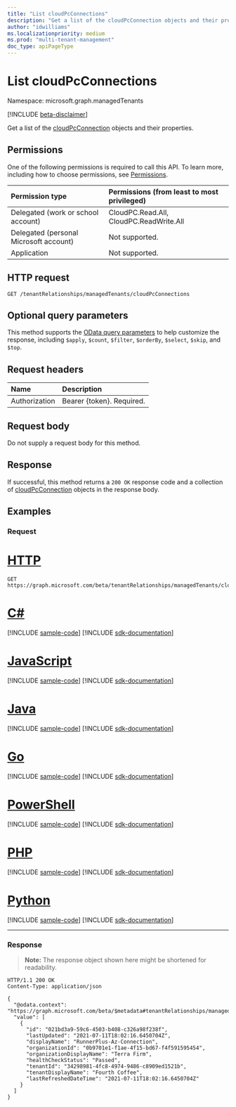 ```yaml
---
title: "List cloudPcConnections"
description: "Get a list of the cloudPcConnection objects and their properties."
author: "idwilliams"
ms.localizationpriority: medium
ms.prod: "multi-tenant-management"
doc_type: apiPageType
---
```


# List cloudPcConnections
Namespace: microsoft.graph.managedTenants

[!INCLUDE [beta-disclaimer](../../includes/beta-disclaimer.md)]

Get a list of the [cloudPcConnection](../resources/managedtenants-cloudpcconnection.md) objects and their properties.

## Permissions
One of the following permissions is required to call this API. To learn more, including how to choose permissions, see [Permissions](/graph/permissions-reference).

|Permission type|Permissions (from least to most privileged)|
|:---|:---|
|Delegated (work or school account)|CloudPC.Read.All, CloudPC.ReadWrite.All|
|Delegated (personal Microsoft account)|Not supported.|
|Application|Not supported.|

## HTTP request

<!-- {
  "blockType": "ignored"
}
-->
``` http
GET /tenantRelationships/managedTenants/cloudPcConnections
```

## Optional query parameters
This method supports the [OData query parameters](/graph/query-parameters) to help customize the response, including `$apply`, `$count`, `$filter`, `$orderBy`, `$select`, `$skip`, and `$top`.

## Request headers
|Name|Description|
|:---|:---|
|Authorization|Bearer {token}. Required.|

## Request body
Do not supply a request body for this method.

## Response

If successful, this method returns a `200 OK` response code and a collection of [cloudPcConnection](../resources/managedtenants-cloudpcconnection.md) objects in the response body.

## Examples

### Request

# [HTTP](#tab/http)
<!-- {
  "blockType": "request",
  "name": "list_cloudpcconnection"
}
-->
``` http
GET https://graph.microsoft.com/beta/tenantRelationships/managedTenants/cloudPcConnections
```

# [C#](#tab/csharp)
[!INCLUDE [sample-code](../includes/snippets/csharp/list-cloudpcconnection-csharp-snippets.md)]
[!INCLUDE [sdk-documentation](../includes/snippets/snippets-sdk-documentation-link.md)]

# [JavaScript](#tab/javascript)
[!INCLUDE [sample-code](../includes/snippets/javascript/list-cloudpcconnection-javascript-snippets.md)]
[!INCLUDE [sdk-documentation](../includes/snippets/snippets-sdk-documentation-link.md)]

# [Java](#tab/java)
[!INCLUDE [sample-code](../includes/snippets/java/list-cloudpcconnection-java-snippets.md)]
[!INCLUDE [sdk-documentation](../includes/snippets/snippets-sdk-documentation-link.md)]

# [Go](#tab/go)
[!INCLUDE [sample-code](../includes/snippets/go/list-cloudpcconnection-go-snippets.md)]
[!INCLUDE [sdk-documentation](../includes/snippets/snippets-sdk-documentation-link.md)]

# [PowerShell](#tab/powershell)
[!INCLUDE [sample-code](../includes/snippets/powershell/list-cloudpcconnection-powershell-snippets.md)]
[!INCLUDE [sdk-documentation](../includes/snippets/snippets-sdk-documentation-link.md)]

# [PHP](#tab/php)
[!INCLUDE [sample-code](../includes/snippets/php/list-cloudpcconnection-php-snippets.md)]
[!INCLUDE [sdk-documentation](../includes/snippets/snippets-sdk-documentation-link.md)]

# [Python](#tab/python)
[!INCLUDE [sample-code](../includes/snippets/python/list-cloudpcconnection-python-snippets.md)]
[!INCLUDE [sdk-documentation](../includes/snippets/snippets-sdk-documentation-link.md)]

---

### Response
>**Note:** The response object shown here might be shortened for readability.
<!-- {
  "blockType": "response",
  "truncated": true,
  "@odata.type": "Collection(microsoft.graph.managedTenants.cloudPcConnection)"
}
-->
``` http
HTTP/1.1 200 OK
Content-Type: application/json

{
  "@odata.context": "https://graph.microsoft.com/beta/$metadata#tenantRelationships/managedTenants/cloudPcConnections",
  "value": [
    {
      "id": "021bd3a9-59c6-4503-b408-c326a98f238f",
      "lastUpdated": "2021-07-11T18:02:16.6450704Z",
      "displayName": "RunnerPlus-Az-Connection",
      "organizationId": "0b9701e1-f1ae-4f15-bd67-f4f591595454",
      "organizationDisplayName": "Terra Firm",
      "healthCheckStatus": "Passed",
      "tenantId": "34298981-4fc8-4974-9486-c8909ed1521b",
      "tenantDisplayName": "Fourth Coffee",
      "lastRefreshedDateTime": "2021-07-11T18:02:16.6450704Z"
    }
  ]
}
```
